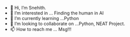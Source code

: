 - 👋 Hi, I’m Snehith.
- 👀 I’m interested in ... Finding the human in AI
- 🌱 I’m currently learning ...Python
- 💞️ I’m looking to collaborate on ...Python, NEAT Project.
- 📫 How to reach me ... Msg!!!

<!---
MortalCoil95/MortalCoil95 is a ✨ special ✨ repository because its `README.md` (this file) appears on your GitHub profile.
You can click the Preview link to take a look at your changes.
--->
